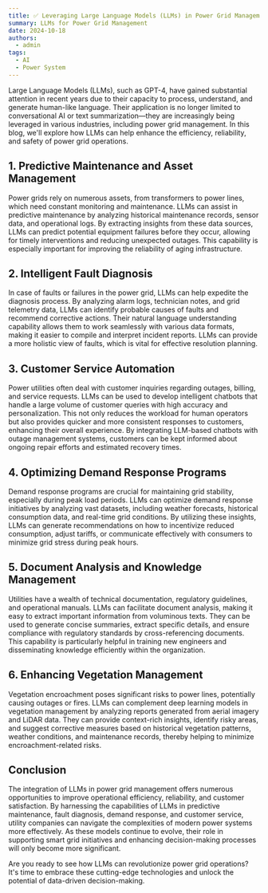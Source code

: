 ```yaml
---
title: ✅ Leveraging Large Language Models (LLMs) in Power Grid Management
summary: LLMs for Power Grid Management
date: 2024-10-18
authors:
  - admin
tags:
  - AI
  - Power System 
---
```


Large Language Models (LLMs), such as GPT-4, have gained substantial attention in recent years due to their capacity to process, understand, and generate human-like language. Their application is no longer limited to conversational AI or text summarization—they are increasingly being leveraged in various industries, including power grid management. In this blog, we'll explore how LLMs can help enhance the efficiency, reliability, and safety of power grid operations.

## 1. Predictive Maintenance and Asset Management

Power grids rely on numerous assets, from transformers to power lines, which need constant monitoring and maintenance. LLMs can assist in predictive maintenance by analyzing historical maintenance records, sensor data, and operational logs. By extracting insights from these data sources, LLMs can predict potential equipment failures before they occur, allowing for timely interventions and reducing unexpected outages. This capability is especially important for improving the reliability of aging infrastructure.

## 2. Intelligent Fault Diagnosis

In case of faults or failures in the power grid, LLMs can help expedite the diagnosis process. By analyzing alarm logs, technician notes, and grid telemetry data, LLMs can identify probable causes of faults and recommend corrective actions. Their natural language understanding capability allows them to work seamlessly with various data formats, making it easier to compile and interpret incident reports. LLMs can provide a more holistic view of faults, which is vital for effective resolution planning.

## 3. Customer Service Automation

Power utilities often deal with customer inquiries regarding outages, billing, and service requests. LLMs can be used to develop intelligent chatbots that handle a large volume of customer queries with high accuracy and personalization. This not only reduces the workload for human operators but also provides quicker and more consistent responses to customers, enhancing their overall experience. By integrating LLM-based chatbots with outage management systems, customers can be kept informed about ongoing repair efforts and estimated recovery times.

## 4. Optimizing Demand Response Programs

Demand response programs are crucial for maintaining grid stability, especially during peak load periods. LLMs can optimize demand response initiatives by analyzing vast datasets, including weather forecasts, historical consumption data, and real-time grid conditions. By utilizing these insights, LLMs can generate recommendations on how to incentivize reduced consumption, adjust tariffs, or communicate effectively with consumers to minimize grid stress during peak hours.

## 5. Document Analysis and Knowledge Management

Utilities have a wealth of technical documentation, regulatory guidelines, and operational manuals. LLMs can facilitate document analysis, making it easy to extract important information from voluminous texts. They can be used to generate concise summaries, extract specific details, and ensure compliance with regulatory standards by cross-referencing documents. This capability is particularly helpful in training new engineers and disseminating knowledge efficiently within the organization.

## 6. Enhancing Vegetation Management

Vegetation encroachment poses significant risks to power lines, potentially causing outages or fires. LLMs can complement deep learning models in vegetation management by analyzing reports generated from aerial imagery and LiDAR data. They can provide context-rich insights, identify risky areas, and suggest corrective measures based on historical vegetation patterns, weather conditions, and maintenance records, thereby helping to minimize encroachment-related risks.

## Conclusion

The integration of LLMs in power grid management offers numerous opportunities to improve operational efficiency, reliability, and customer satisfaction. By harnessing the capabilities of LLMs in predictive maintenance, fault diagnosis, demand response, and customer service, utility companies can navigate the complexities of modern power systems more effectively. As these models continue to evolve, their role in supporting smart grid initiatives and enhancing decision-making processes will only become more significant.

Are you ready to see how LLMs can revolutionize power grid operations? It's time to embrace these cutting-edge technologies and unlock the potential of data-driven decision-making.

